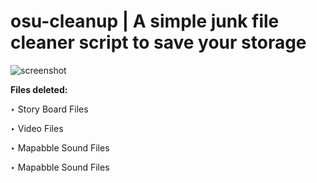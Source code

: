 # **osu-cleanup | A simple junk file cleaner script to save your storage**
![screenshot](https://cdn.discordapp.com/attachments/1243099829031141436/1250531270690340864/icon.png?ex=666b4780&is=6669f600&hm=5073b438b71b00f0e04480d7159f86023d106e8e8d4e42ba083f310be49d23db&)

**Files deleted:**

‣ Story Board Files

‣ Video Files

‣ Mapabble Sound Files

‣ Mapabble Sound Files
